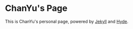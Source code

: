 # ChanYu's Page
This is ChanYu's personal page, powered by [Jekyll](http://jekyllrb.com/) and [Hyde](https://github.com/poole/hyde).
